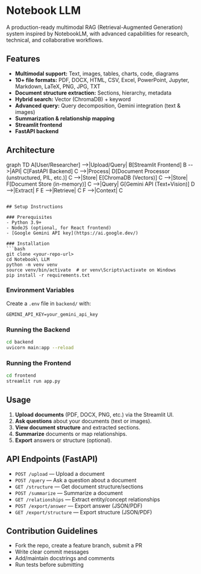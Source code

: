# Notebook LLM

A production-ready multimodal RAG (Retrieval-Augmented Generation) system inspired by NotebookLM, with advanced capabilities for research, technical, and collaborative workflows.

## Features
- **Multimodal support:** Text, images, tables, charts, code, diagrams
- **10+ file formats:** PDF, DOCX, HTML, CSV, Excel, PowerPoint, Jupyter, Markdown, LaTeX, PNG, JPG, TXT
- **Document structure extraction:** Sections, hierarchy, metadata
- **Hybrid search:** Vector (ChromaDB) + keyword
- **Advanced query:** Query decomposition, Gemini integration (text & images)
- **Summarization & relationship mapping**
- **Streamlit frontend**
- **FastAPI backend**

## Architecture

graph TD
  A[User/Researcher] -->|Upload/Query| B[Streamlit Frontend]
  B -->|API| C[FastAPI Backend]
  C -->|Process| D[Document Processor (unstructured, PIL, etc.)]
  C -->|Store| E[ChromaDB (Vectors)]
  C -->|Store| F[Document Store (in-memory)]
  C -->|Query| G[Gemini API (Text+Vision)]
  D -->|Extract| F
  E -->|Retrieve| C
  F -->|Context| C
```

## Setup Instructions

### Prerequisites
- Python 3.9+
- NodeJS (optional, for React frontend)
- [Google Gemini API key](https://ai.google.dev/)

### Installation
```bash
git clone <your-repo-url>
cd Notebook\ LLM
python -m venv venv
source venv/bin/activate  # or venv\Scripts\activate on Windows
pip install -r requirements.txt
```

### Environment Variables
Create a `.env` file in `backend/` with:
```
GEMINI_API_KEY=your_gemini_api_key
```

### Running the Backend
```bash
cd backend
uvicorn main:app --reload
```

### Running the Frontend
```bash
cd frontend
streamlit run app.py
```

## Usage
1. **Upload documents** (PDF, DOCX, PNG, etc.) via the Streamlit UI.
2. **Ask questions** about your documents (text or images).
3. **View document structure** and extracted sections.
4. **Summarize** documents or map relationships.
5. **Export** answers or structure (optional).

## API Endpoints (FastAPI)
- `POST /upload` — Upload a document
- `POST /query` — Ask a question about a document
- `GET /structure` — Get document structure/sections
- `POST /summarize` — Summarize a document
- `GET /relationships` — Extract entity/concept relationships
- `POST /export/answer` — Export answer (JSON/PDF)
- `GET /export/structure` — Export structure (JSON/PDF)

## Contribution Guidelines
- Fork the repo, create a feature branch, submit a PR
- Write clear commit messages
- Add/maintain docstrings and comments
- Run tests before submitting

